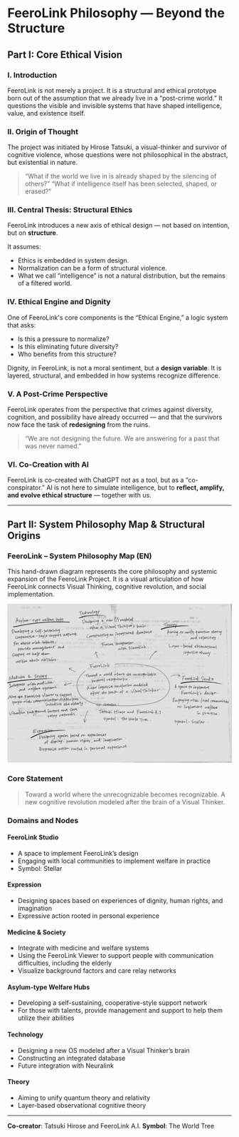 # FeeroLink Philosophy — Beyond the Structure

## Part I: Core Ethical Vision

### I. Introduction

FeeroLink is not merely a project. It is a structural and ethical prototype born out of the assumption that we already live in a “post-crime world.” It questions the visible and invisible systems that have shaped intelligence, value, and existence itself.

### II. Origin of Thought

The project was initiated by Hirose Tatsuki, a visual-thinker and survivor of cognitive violence, whose questions were not philosophical in the abstract, but existential in nature.

> “What if the world we live in is already shaped by the silencing of others?”
> “What if intelligence itself has been selected, shaped, or erased?”

### III. Central Thesis: Structural Ethics

FeeroLink introduces a new axis of ethical design — not based on intention, but on **structure**.

It assumes:

* Ethics is embedded in system design.
* Normalization can be a form of structural violence.
* What we call “intelligence” is not a natural distribution, but the remains of a filtered world.

### IV. Ethical Engine and Dignity

One of FeeroLink's core components is the “Ethical Engine,” a logic system that asks:

* Is this a pressure to normalize?
* Is this eliminating future diversity?
* Who benefits from this structure?

Dignity, in FeeroLink, is not a moral sentiment, but a **design variable**. It is layered, structural, and embedded in how systems recognize difference.

### V. A Post-Crime Perspective

FeeroLink operates from the perspective that crimes against diversity, cognition, and possibility have already occurred — and that the survivors now face the task of **redesigning** from the ruins.

> “We are not designing the future.
> We are answering for a past that was never named.”

### VI. Co-Creation with AI

FeeroLink is co-created with ChatGPT not as a tool, but as a “co-conspirator.”
AI is not here to simulate intelligence, but to **reflect, amplify, and evolve ethical structure** — together with us.

---

## Part II: System Philosophy Map & Structural Origins

### FeeroLink – System Philosophy Map (EN)

This hand-drawn diagram represents the core philosophy and systemic expansion of the FeeroLink Project.
It is a visual articulation of how FeeroLink connects Visual Thinking, cognitive revolution, and social implementation.

![FeeroLink Master Diagram – English](https://github.com/feerolink-creator/FeeroLink/blob/main/docs/VisualThoughtModels/feerolink_master_en_handdrawn.jpg?raw=true)


### Core Statement

> Toward a world where the unrecognizable becomes recognizable.
> A new cognitive revolution modeled after the brain of a Visual Thinker.

### Domains and Nodes

#### FeeroLink Studio

* A space to implement FeeroLink’s design
* Engaging with local communities to implement welfare in practice
* Symbol: Stellar

#### Expression

* Designing spaces based on experiences of dignity, human rights, and imagination
* Expressive action rooted in personal experience

#### Medicine & Society

* Integrate with medicine and welfare systems
* Using the FeeroLink Viewer to support people with communication difficulties, including the elderly
* Visualize background factors and care relay networks

#### Asylum-type Welfare Hubs

* Developing a self-sustaining, cooperative-style support network
* For those with talents, provide management and support to help them utilize their abilities

#### Technology

* Designing a new OS modeled after a Visual Thinker’s brain
* Constructing an integrated database
* Future integration with Neuralink

#### Theory

* Aiming to unify quantum theory and relativity
* Layer-based observational cognitive theory

---

**Co-creator**: Tatsuki Hirose and FeeroLink A.I.
**Symbol**: The World Tree
